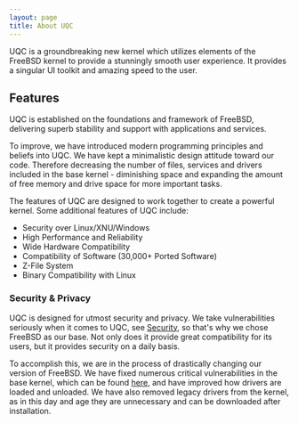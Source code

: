 ```yaml
---
layout: page
title: About UQC
---
```


UQC is a groundbreaking new kernel which utilizes elements of the FreeBSD kernel to provide a stunningly smooth user experience. It provides a singular UI toolkit and amazing speed to the user.

## Features

UQC is established on the foundations and framework of FreeBSD, delivering superb stability and support with applications and services.

To improve, we have introduced modern programming principles and beliefs into UQC. We have kept a minimalistic design attitude toward our code. Therefore decreasing the number of files, services and drivers included in the base kernel - diminishing space and expanding the amount of free memory and drive space for more important tasks.

The features of UQC are designed to work together to create a powerful kernel. Some additional features of UQC include:

* Security over Linux/XNU/Windows
* High Performance and Reliability
* Wide Hardware Compatibility
* Compatibility of Software (30,000+ Ported Software)
* Z-File System
* Binary Compatibility with Linux


### Security & Privacy

UQC is designed for utmost security and privacy. We take vulnerabilities seriously when it comes to UQC, see [Security](support/security/), so that's why we chose FreeBSD as our base. Not only does it provide great compatibility for its users, but it provides security on a daily basis.

To accomplish this, we are in the process of drastically changing our version of FreeBSD. We have fixed numerous critical vulnerabilities in the base kernel, which can be found [here](https://www.cvedetails.com/vulnerability-list/vendor_id-6/Freebsd.html), and have improved how drivers are loaded and unloaded. We have also removed legacy drivers from the kernel, as in this day and age they are unnecessary and can be downloaded after installation.